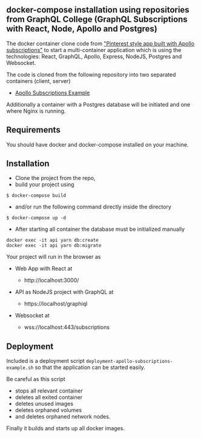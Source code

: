 ## docker-compose installation using repositories from GraphQL College (GraphQL Subscriptions with React, Node, Apollo and Postgres)

The docker container clone code from ["Pinterest style app built with Apollo subscriptions"](https://www.graphql.college/graphql-subscriptions-with-react-node-apollo-and-postgres/) to start a multi-container application which is using the technologies: React, GraphQL, Apollo, Express, NodeJS, Postgres and Websocket.

The code is cloned from the following repository into two separated containers (client, server)

* [Apollo Subscriptions Example](https://github.com/GraphQLCollege/apollo-subscriptions-example)

Additionally a container with a Postgres database will be initiated and one where Nginx is running.

## Requirements 

You should have docker and docker-compose installed on your machine.

## Installation 

* Clone the project from the repo, 
* build your project using

``` 
$ docker-compose build
``` 

* and/or run the following command directly inside the directory

 ```
 $ docker-compose up -d
 ```

* After starting all container the database must be initialized manually

``` 
docker exec -it api yarn db:create
docker exec -it api yarn db:migrate
``` 

 Your project will run in the browser as

* Web App with React at 
  + http://localhost:3000/

* API as NodeJS project with GraphQL at 
  + https://localhost/graphiql

* Websocket at
  + wss://localhost:443/subscriptions

## Deployment

Included is a deployment script `deployment-apollo-subscriptions-example.sh` so that the application can be started easily. 

Be careful as this script 

* stops all relevant container
* deletes all exited container
* deletes unused images
* deletes orphaned volumes
* and deletes orphaned network nodes.

Finally it builds and starts up all docker images.
